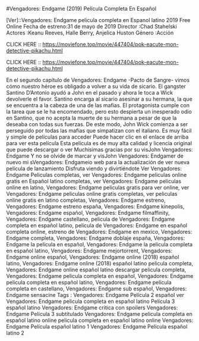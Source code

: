#Vengadores: Endgame (2019) Película Completa En Español

[Ver]::Vengadores: Endgame pelicula completa en Espanol latino 2019 Free Online
Fecha de estreno:31 de mayo de 2019 Director :Chad Stahelski Actores :Keanu Reeves, Halle Berry, Anjelica Huston Género :Acción

CLICK HERE :: https://moviefone.top/movie/447404/pok-eacute-mon-detective-pikachu.html

CLICK HERE :: https://moviefone.top/movie/447404/pok-eacute-mon-detective-pikachu.html

En el segundo capítulo de Vengadores: Endgame -Pacto de Sangre- vimos cómo nuestro héroe es obligado a volver a su vida de sicario. El gangster Santino D’Antonio ayudó a John en el pasado y ahora le toca a Wick devolverle el favor. Santino encarga al sicario asesinar a su hermana, la que se encuentra a la cabeza de una de las mafias. El protagonista cumple con la tarea que se le ha encomendado, pero esto despierta un inesperado odio en Santino, que no acepta la muerte de su hermana a pesar de que la deseaba con todas sus fuerzas. De este modo, John Wick comienza a ser perseguido por todas las mafias que simpatizan con el italiano.
Es muy fácil y simple de películas para acceder
Puede hacer clic en el enlace de arriba para ver esta película
Esta película es de muy alta calidad y licencia original que puede descargar o ver
Muchísimas gracias por su visJohn Vengadores: Endgame
Y no se olvide de marcar y visJohn Vengadores: Endgamer de nuevo mi sVengadores: Endgameio web para la actualización de ver nueva película de lanzamiento
Disfruta viendo y divirtiéndote
Ver Vengadores: Endgame Peliculas completas, ver Vengadores: Endgame peliculas online gratis en Español latino completas, ver Vengadores: Endgame peliculas online en latino, Vengadores: Endgame peliculas gratis para ver online, ver Vengadores: Endgame peliculas online gratis completas, ver peliculas online gratis en latino completas, Vengadores: Endgame estreno, Vengadores: Endgame estreno españa, Vengadores: Endgame kinepolis, Vengadores: Endgame español, Vengadores: Endgame filmaffinity, Vengadores: Endgame castellano, pelicula de Vengadores: Endgame completa en español latino, pelicula de Vengadores: Endgame en español completa online, estreno de Vengadores: Endgame en mexico, Vengadores: Endgame completa, Vengadores: Endgame doblaje españa, Vengadores: Endgame la pelicula en español, Vengadores: Endgame la pelicula completa en español latino, Vengadores: Endgame mejortorrent, Vengadores: Endgame online español, Vengadores: Endgame online (2018) español latino, Vengadores: Endgame online (2018) español latino pelicula completa, Vengadores: Endgame online español latino descargar pelicula completa, Vengadores: Endgame pelicula completa en español, Vengadores: Endgame pelicula completa en español latino, Vengadores: Endgame película completa en castellano, Vengadores: Endgame sub español, Vengadores: Endgame sensacine
Tags :
Vengadores: Endgame Película 2 español
ver Vengadores: Endgame pelicula completa en español latino
Película 3 español latino
Vengadores: Endgame critica con spoilers
Vengadores: Endgame Película 3 subtitulado
Vengadores: Endgame pelicula completa en español latino online
pelicula completa en español latino online
Vengadores: Endgame Película español latino 1
Vengadores: Endgame Película español latino 2
